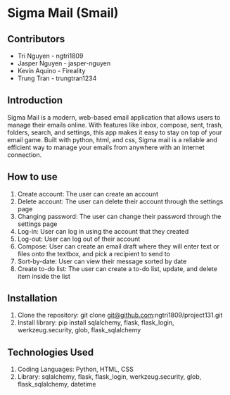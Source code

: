 # Sigma Mail (Smail)
## Contributors
- Tri Nguyen - ngtri1809
- Jasper Nguyen - jasper-nguyen
- Kevin Aquino - Fireality
- Trung Tran - trungtran1234

## Introduction
Sigma Mail is a modern, web-based email application that allows users to manage their emails online. With features like inbox, compose, sent, trash, folders, search, and settings, this app makes it easy to stay on top of your email game. Built with python, html, and css, Sigma mail is a reliable and efficient way to manage your emails from anywhere with an internet connection.

## How to use
1. Create account: The user can create an account
2. Delete account: The user can delete their account through the settings page
3. Changing password: The user can change their password through the settings page
4. Log-in: User can log in using the account that they created
5. Log-out: User can log out of their account
6. Compose: User can create an email draft where they will enter text or files onto the textbox, and pick a recipient to send to
7. Sort-by-date: User can view their message sorted by date
8. Create to-do list: The user can create a to-do list, update, and delete item inside the list

## Installation
1. Clone the repository: git clone git@github.com:ngtri1809/project131.git 
2. Install library: pip install sqlalchemy, flask, flask_login, werkzeug.security, glob, flask_sqlalchemy

## Technologies Used
1. Coding Languages: Python, HTML, CSS
2. Library: sqlalchemy, flask, flask_login, werkzeug.security, glob, flask_sqlalchemy, datetime

